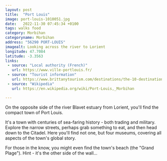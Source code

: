 ```yaml
---
layout: post
title:  "Port Louis"
image: port-louis-1010051.jpg
date:   2022-11-30 07:45:34 +0100
tags: walks food
category: Morbihan
categoryname: Morbihan
address: "56290 PORT-LOUIS"
imagealt: Looking across the river to Lorient
longitude: 47.7084
latitude: -3.3563
links:
 - source: "Local authority (French)"
   url: https://www.ville-portlouis.fr/
 - source: "Tourist information"
   url: https://www.brittanytourism.com/destinations/the-10-destinations/southern-brittany-morbihan-gulf/port-louis/
 - source: "Wikipedia"
   url: https://en.wikipedia.org/wiki/Port-Louis,_Morbihan

---
```

On the opposite side of the river Blavet estuary from Lorient, you'll find the compact town of Port Louis.

It's a town with centuries of sea-faring history - both trading and military. Explore the narrow streets, perhaps grab something to eat, and then head down to the Citadel. Here you'll find not one, but four museums, covering all aspects of the town's global story.

For those in the know, you might even find the town's beach (the "Grand Plage"). Hint - it's the other side of the wall...
